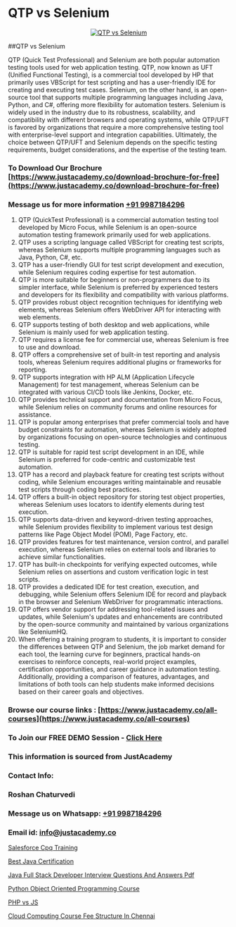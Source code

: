 # QTP vs Selenium

<p align="center">
  <a href="https://justacademy.co/course-detail/selenium-training">
    <img src="https://justacademy.co/storage2/course_image/1676637863_course_image.webp" alt="QTP vs Selenium">
  </a>
</p>
##QTP vs Selenium

QTP (Quick Test Professional) and Selenium are both popular automation testing tools used for web application testing. QTP, now known as UFT (Unified Functional Testing), is a commercial tool developed by HP that primarily uses VBScript for test scripting and has a user-friendly IDE for creating and executing test cases. Selenium, on the other hand, is an open-source tool that supports multiple programming languages including Java, Python, and C#, offering more flexibility for automation testers. Selenium is widely used in the industry due to its robustness, scalability, and compatibility with different browsers and operating systems, while QTP/UFT is favored by organizations that require a more comprehensive testing tool with enterprise-level support and integration capabilities. Ultimately, the choice between QTP/UFT and Selenium depends on the specific testing requirements, budget considerations, and the expertise of the testing team.
### To Download Our Brochure [https://www.justacademy.co/download-brochure-for-free](https://www.justacademy.co/download-brochure-for-free)
### Message us for more information [+91 9987184296](https://api.whatsapp.com/send?phone=919987184296)
1) QTP (QuickTest Professional) is a commercial automation testing tool developed by Micro Focus, while Selenium is an open-source automation testing framework primarily used for web applications.
2) QTP uses a scripting language called VBScript for creating test scripts, whereas Selenium supports multiple programming languages such as Java, Python, C#, etc.
3) QTP has a user-friendly GUI for test script development and execution, while Selenium requires coding expertise for test automation.
4) QTP is more suitable for beginners or non-programmers due to its simpler interface, while Selenium is preferred by experienced testers and developers for its flexibility and compatibility with various platforms.
5) QTP provides robust object recognition techniques for identifying web elements, whereas Selenium offers WebDriver API for interacting with web elements.
6) QTP supports testing of both desktop and web applications, while Selenium is mainly used for web application testing.
7) QTP requires a license fee for commercial use, whereas Selenium is free to use and download.
8) QTP offers a comprehensive set of built-in test reporting and analysis tools, whereas Selenium requires additional plugins or frameworks for reporting.
9) QTP supports integration with HP ALM (Application Lifecycle Management) for test management, whereas Selenium can be integrated with various CI/CD tools like Jenkins, Docker, etc.
10) QTP provides technical support and documentation from Micro Focus, while Selenium relies on community forums and online resources for assistance.
11) QTP is popular among enterprises that prefer commercial tools and have budget constraints for automation, whereas Selenium is widely adopted by organizations focusing on open-source technologies and continuous testing.
12) QTP is suitable for rapid test script development in an IDE, while Selenium is preferred for code-centric and customizable test automation.
13) QTP has a record and playback feature for creating test scripts without coding, while Selenium encourages writing maintainable and reusable test scripts through coding best practices.
14) QTP offers a built-in object repository for storing test object properties, whereas Selenium uses locators to identify elements during test execution.
15) QTP supports data-driven and keyword-driven testing approaches, while Selenium provides flexibility to implement various test design patterns like Page Object Model (POM), Page Factory, etc.
16) QTP provides features for test maintenance, version control, and parallel execution, whereas Selenium relies on external tools and libraries to achieve similar functionalities.
17) QTP has built-in checkpoints for verifying expected outcomes, while Selenium relies on assertions and custom verification logic in test scripts.
18) QTP provides a dedicated IDE for test creation, execution, and debugging, while Selenium offers Selenium IDE for record and playback in the browser and Selenium WebDriver for programmatic interactions.
19) QTP offers vendor support for addressing tool-related issues and updates, while Selenium's updates and enhancements are contributed by the open-source community and maintained by various organizations like SeleniumHQ.
20) When offering a training program to students, it is important to consider the differences between QTP and Selenium, the job market demand for each tool, the learning curve for beginners, practical hands-on exercises to reinforce concepts, real-world project examples, certification opportunities, and career guidance in automation testing. Additionally, providing a comparison of features, advantages, and limitations of both tools can help students make informed decisions based on their career goals and objectives.

### Browse our course links : [https://www.justacademy.co/all-courses](https://www.justacademy.co/all-courses) 
### To Join our FREE DEMO Session - [Click Here](https://www.justacademy.co/register-for-course-demo)


### This information is sourced from JustAcademy
### Contact Info:
### Roshan Chaturvedi
### Message us on Whatsapp: [+91 9987184296](https://api.whatsapp.com/send?phone=919987184296)
### Email id: [info@justacademy.co](mailto:info@justacademy.co)
                
[Salesforce Cpq Training](https://www.linkedin.com/pulse/salesforce-cpq-training-justacademy-bristol-umkte?trackingId=4OhichnfQpkw%2FFge4CpSfA%3D%3D&lipi=urn%3Ali%3Apage%3Ad_flagship3_company_admin%3BuQw2P2SXTeivwplSXi08Jg%3D%3D)

[Best Java Certification](https://www.linkedin.com/pulse/best-java-certification-justacademy-mumbai-p8smc/)

[Java Full Stack Developer Interview Questions And Answers Pdf](https://medium.com/@abhidnya.1068/java-full-stack-developer-interview-questions-and-answers-pdf-3840897bedc2)

[Python Object Oriented Programming Course](https://medium.com/@shivamja27/python-object-oriented-programming-course-25b9ed2c417f)

[PHP vs JS](https://justacademyin.github.io/justacademy/php-vs-js)

[Cloud Computing Course Fee Structure In Chennai](https://justacademyin.github.io/justacademy/cloud-computing-course-fee-structure-in-chennai)

